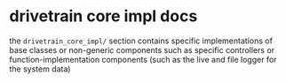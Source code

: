 # drivetrain core impl docs

the `drivetrain_core_impl/` section contains specific implementations of base classes or non-generic components such as specific controllers or function-implementation components (such as the live and file logger for the system data)